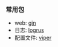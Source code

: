 ### 常用包
- web: [gin](https://github.com/gin-gonic/gin)
- 日志: [logrus](https://github.com/sirupsen/logrus)
- 配置文件: [viper](https://github.com/spf13/viper)
